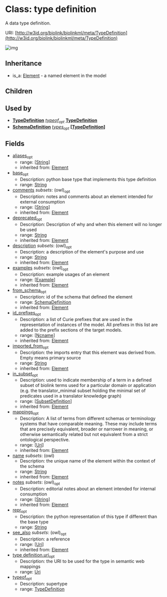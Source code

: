 # Class: type definition


A data type definition.

URI: [http://w3id.org/biolink/biolinkml/meta/TypeDefinition](http://w3id.org/biolink/biolinkml/meta/TypeDefinition)

![img](images/TypeDefinition.png)
## Inheritance

 *  is_a: [Element](Element.md) - a named element in the model
## Children

## Used by

 *  **[TypeDefinition](TypeDefinition.md)** *[typeof](typeof.md)<sub>opt</sub>*  **[TypeDefinition](TypeDefinition.md)**
 *  **[SchemaDefinition](SchemaDefinition.md)** *[types](types.md)<sub>opt</sub>*  **[[TypeDefinition](TypeDefinition.md)]**
## Fields

 * [aliases](aliases.md)<sub>opt</sub>
    * range: [[String](String.md)]
    * inherited from: [Element](Element.md)
 * [base](base.md)<sub>opt</sub>
    * Description: python base type that implements this type definition
    * range: [String](String.md)
 * [comments](comments.md) *subsets*: (owl)<sub>opt</sub>
    * Description: notes and comments about an element intended for external consumption
    * range: [[String](String.md)]
    * inherited from: [Element](Element.md)
 * [deprecated](deprecated.md)<sub>opt</sub>
    * Description: Description of why and when this element will no longer be used
    * range: [String](String.md)
    * inherited from: [Element](Element.md)
 * [description](description.md) *subsets*: (owl)<sub>opt</sub>
    * Description: a description of the element's purpose and use
    * range: [String](String.md)
    * inherited from: [Element](Element.md)
 * [examples](examples.md) *subsets*: (owl)<sub>opt</sub>
    * Description: example usages of an element
    * range: [[Example](Example.md)]
    * inherited from: [Element](Element.md)
 * [from_schema](from_schema.md)<sub>opt</sub>
    * Description: id of the schema that defined the element
    * range: [SchemaDefinition](SchemaDefinition.md)
    * inherited from: [Element](Element.md)
 * [id_prefixes](id_prefixes.md)<sub>opt</sub>
    * Description: a list of Curie prefixes that are used in the representation of instances of the model.  All prefixes in this list are added to the prefix sections of the target models.
    * range: [[Ncname](Ncname.md)]
    * inherited from: [Element](Element.md)
 * [imported_from](imported_from.md)<sub>opt</sub>
    * Description: the imports entry that this element was derived from.  Empty means primary source
    * range: [String](String.md)
    * inherited from: [Element](Element.md)
 * [in_subset](in_subset.md)<sub>opt</sub>
    * Description: used to indicate membership of a term in a defined subset of biolink terms used for a particular domain or application (e.g. the translator_minimal subset holding the minimal set of predicates used in a translator knowledge graph)
    * range: [[SubsetDefinition](SubsetDefinition.md)]
    * inherited from: [Element](Element.md)
 * [mappings](mappings.md)<sub>opt</sub>
    * Description: A list of terms from different schemas or terminology systems that have comparable meaning. These may include terms that are precisely equivalent, broader or narrower in meaning, or otherwise semantically related but not equivalent from a strict ontological perspective.
    * range: [[Uri](Uri.md)]
    * inherited from: [Element](Element.md)
 * [name](name.md) *subsets*: (owl)
    * Description: the unique name of the element within the context of the schema
    * range: [String](String.md)
    * inherited from: [Element](Element.md)
 * [notes](notes.md) *subsets*: (owl)<sub>opt</sub>
    * Description: editorial notes about an element intended for internal consumption
    * range: [[String](String.md)]
    * inherited from: [Element](Element.md)
 * [repr](repr.md)<sub>opt</sub>
    * Description: the python representation of this type if different than the base type
    * range: [String](String.md)
 * [see_also](see_also.md) *subsets*: (owl)<sub>opt</sub>
    * Description: a reference
    * range: [[Uri](Uri.md)]
    * inherited from: [Element](Element.md)
 * [type definition.uri](type_uri.md)<sub>opt</sub>
    * Description: the URI to be used for the type in semantic web mappings
    * range: [Uri](Uri.md)
 * [typeof](typeof.md)<sub>opt</sub>
    * Description: supertype
    * range: [TypeDefinition](TypeDefinition.md)
